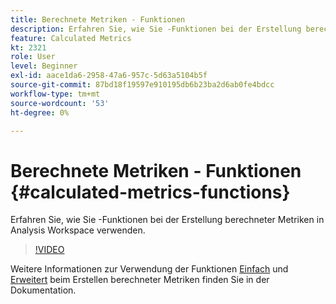 ```yaml
---
title: Berechnete Metriken - Funktionen
description: Erfahren Sie, wie Sie -Funktionen bei der Erstellung berechneter Metriken in Analysis Workspace verwenden.
feature: Calculated Metrics
kt: 2321
role: User
level: Beginner
exl-id: aace1da6-2958-47a6-957c-5d63a5104b5f
source-git-commit: 87bd18f19597e910195db6b23ba2d6ab0fe4bdcc
workflow-type: tm+mt
source-wordcount: '53'
ht-degree: 0%

---
```


# Berechnete Metriken - Funktionen {#calculated-metrics-functions}

Erfahren Sie, wie Sie -Funktionen bei der Erstellung berechneter Metriken in Analysis Workspace verwenden.

>[!VIDEO](https://video.tv.adobe.com/v/25408/?quality=12&learn=on)

Weitere Informationen zur Verwendung der Funktionen [Einfach](https://experienceleague.adobe.com/docs/analytics/components/calculated-metrics/calcmetrics-reference/cm-functions.html?lang=de) und [Erweitert](https://experienceleague.adobe.com/docs/analytics/components/calculated-metrics/calcmetrics-reference/cm-adv-functions.html?lang=de) beim Erstellen berechneter Metriken finden Sie in der Dokumentation.
